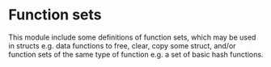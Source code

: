 # Function sets

This module include some definitions of function sets, which may be used 
in structs e.g. data functions to free, clear, copy some struct, and/or function sets of the same type of function e.g. a set of basic hash functions.